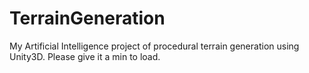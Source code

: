 TerrainGeneration
=================

My Artificial Intelligence project of procedural terrain generation using Unity3D. 
Please give it a min to load. 